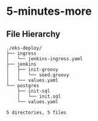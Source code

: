 # 5-minutes-more

## File Hierarchy

```
./eks-deploy/
├── ingress
│   └── jenkins-ingress.yaml
├── jenkins
│   ├── init-groovy
│   │   └── seed.groovy
│   └── values.yaml
└── postgres
    ├── init-sql
    │   └── init.sql
    └── values.yaml

5 directories, 5 files
```
